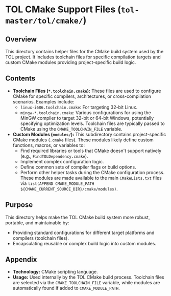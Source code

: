 # TOL CMake Support Files (`tol-master/tol/cmake/`)

## Overview

This directory contains helper files for the CMake build system used by the TOL project. It includes toolchain files for specific compilation targets and custom CMake modules providing project-specific build logic.

## Contents

- **Toolchain Files (`*.toolchain.cmake`):** These files are used to configure CMake for specific compilers, architectures, or cross-compilation scenarios. Examples include:
    - `linux-i686.toolchain.cmake`: For targeting 32-bit Linux.
    - `mingw-*.toolchain.cmake`: Various configurations for using the MinGW compiler to target 32-bit or 64-bit Windows, potentially specifying optimization levels.
    Toolchain files are typically passed to CMake using the `CMAKE_TOOLCHAIN_FILE` variable.
- **Custom Modules (`modules/`):** This subdirectory contains project-specific CMake modules (`.cmake` files). These modules likely define custom functions, macros, or variables to:
    - Find required libraries or tools that CMake doesn't support natively (e.g., `FindTOLDependency.cmake`).
    - Implement complex configuration logic.
    - Define common sets of compiler flags or build options.
    - Perform other helper tasks during the CMake configuration process.
    These modules are made available to the main `CMakeLists.txt` files via `list(APPEND CMAKE_MODULE_PATH ${CMAKE_CURRENT_SOURCE_DIR}/cmake/modules)`.

## Purpose

This directory helps make the TOL CMake build system more robust, portable, and maintainable by:
- Providing standard configurations for different target platforms and compilers (toolchain files).
- Encapsulating reusable or complex build logic into custom modules.

## Appendix

- **Technology:** CMake scripting language.
- **Usage:** Used internally by the TOL CMake build process. Toolchain files are selected via the `CMAKE_TOOLCHAIN_FILE` variable, while modules are automatically found if added to `CMAKE_MODULE_PATH`. 